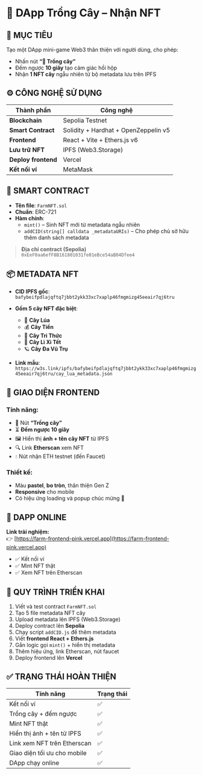 # 🌱 DApp Trồng Cây – Nhận NFT

## 🎯 MỤC TIÊU
Tạo một DApp mini-game Web3 thân thiện với người dùng, cho phép:
- Nhấn nút **“🌱 Trồng cây”**
- Đếm ngược **10 giây** tạo cảm giác hồi hộp
- Nhận **1 NFT cây** ngẫu nhiên từ bộ metadata lưu trên IPFS

## ⚙️ CÔNG NGHỆ SỬ DỤNG

| Thành phần        | Công nghệ                                    |
|-------------------|----------------------------------------------|
| **Blockchain**     | Sepolia Testnet                              |
| **Smart Contract** | Solidity + Hardhat + OpenZeppelin v5         |
| **Frontend**       | React + Vite + Ethers.js v6                  |
| **Lưu trữ NFT**    | IPFS (Web3.Storage)                          |
| **Deploy frontend**| Vercel                                       |
| **Kết nối ví**      | MetaMask                                     |

## 🧠 SMART CONTRACT

- **Tên file**: `FarmNFT.sol`
- **Chuẩn**: ERC-721
- **Hàm chính**:
  - `mint()` – Sinh NFT mới từ metadata ngẫu nhiên
  - `addCID(string[] calldata _metadataURIs)` – Cho phép chủ sở hữu thêm danh sách metadata

> **Địa chỉ contract (Sepolia)**  
> `0xEeF0aa6efF8B161801031fe01eBce54aB04Dfee4`

## 📦 METADATA NFT

- **CID IPFS gốc**:  
  `bafybeifpdlajqftq7jbbt2ykk33xc7xaplp46fmgmizg45eeair7qj6tru`

- **Gồm 5 cây NFT đặc biệt**:
  - 🌾 **Cây Lúa**
  - 💰 **Cây Tiền**
  - 🧠 **Cây Tri Thức**
  - 🧧 **Cây Lì Xì Tết**
  - 🪐 **Cây Đa Vũ Trụ**

- **Link mẫu**:  
  `https://w3s.link/ipfs/bafybeifpdlajqftq7jbbt2ykk33xc7xaplp46fmgmizg45eeair7qj6tru/cay_lua_metadata.json`

## 🎨 GIAO DIỆN FRONTEND

### Tính năng:
- 🌱 Nút **“Trồng cây”**
- ⏳ **Đếm ngược 10 giây**
- 🖼️ Hiển thị **ảnh + tên cây NFT** từ IPFS
- 🔍 Link **Etherscan** xem NFT
- 💧 Nút nhận ETH testnet (đến Faucet)

### Thiết kế:
- Màu **pastel**, **bo tròn**, thân thiện Gen Z
- **Responsive** cho mobile
- Có hiệu ứng loading và popup chúc mừng 🎊

## 🚀 DAPP ONLINE

**Link trải nghiệm:**  
👉 [https://farm-frontend-pink.vercel.app](https://farm-frontend-pink.vercel.app)

- ✅ Kết nối ví
- ✅ Mint NFT thật
- ✅ Xem NFT trên Etherscan

## 🔧 QUY TRÌNH TRIỂN KHAI

1. Viết và test contract `FarmNFT.sol`
2. Tạo 5 file metadata NFT cây
3. Upload metadata lên IPFS (Web3.Storage)
4. Deploy contract lên **Sepolia**
5. Chạy script `addCID.js` để thêm metadata
6. Viết **frontend React + Ethers.js**
7. Gắn logic gọi `mint()` + hiển thị metadata
8. Thêm hiệu ứng, link Etherscan, nút faucet
9. Deploy frontend lên **Vercel**

## ✅ TRẠNG THÁI HOÀN THIỆN

| Tính năng                         | Trạng thái |
|----------------------------------|------------|
| Kết nối ví                        | ✅         |
| Trồng cây + đếm ngược            | ✅         |
| Mint NFT thật                    | ✅         |
| Hiển thị ảnh + tên từ IPFS       | ✅         |
| Link xem NFT trên Etherscan      | ✅         |
| Giao diện tối ưu cho mobile      | ✅         |
| DApp chạy online                 | ✅         |
